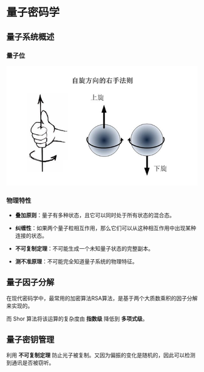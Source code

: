 # 量子密码学

## 量子系统概述

### 量子位

 ![spin-up and spin-down][1]

### 物理特性

 - **叠加原则**：量子有多种状态，且它可以同时处于所有状态的混合态。

 - **纠缠性**：如果两个量子粒相互作用，那么它们可以从这种相互作用中出现某种连接的状态。

 - **不可复制定理**：不可能生成一个未知量子状态的完整副本。

 - **测不准原理**：不可能完全知道量子系统的物理特征。

## 量子因子分解

在现代密码学中，最常用的加密算法RSA算法，是基于两个大质数乘积的因子分解来实现的。

而 Shor 算法将该运算的复杂度由 **指数级** 降低到 **多项式级**。

## 量子密钥管理

利用 **不可复制定理** 防止光子被复制。又因为偏振的变化是随机的，因此可以检测到通讯是否被窃听。

 [1]: ./images/spin-up_and_down.jpg
